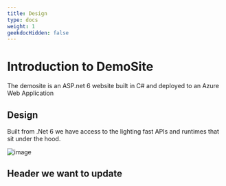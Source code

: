 ```yaml
---
title: Design
type: docs
weight: 1
geekdocHidden: false
---
```


# Introduction to DemoSite
The demosite is an ASP.net 6 website built in C# and deployed to an Azure Web Application

## Design
Built from .Net 6 we have access to the lighting fast APIs and runtimes that sit under the hood.

![image](https://user-images.githubusercontent.com/17493722/184111124-c0bddd9d-a6e1-4573-8fc3-ee380bcee600.png)


## Header we want to update